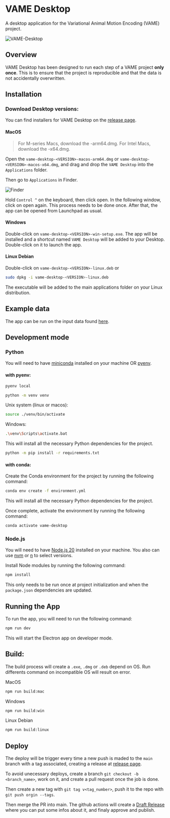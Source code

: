 # VAME Desktop
A desktop application for the Variational Animal Motion Encoding (VAME) project.

![VAME-Desktop](https://github.com/user-attachments/assets/1b834650-14f5-4dff-8ba0-b29f18178337)


## Overview
VAME Desktop has been designed to run each step of a VAME project **only once**. This is to ensure that the project is reproducible and that the data is not accidentally overwritten.

## Installation

### Download Desktop versions:

You can find installers for VAME Desktop on the [release page](https://github.com/catalystneuro/vame-desktop/releases).

#### MacOS
> For M-series Macs, download the -arm64.dmg. For Intel Macs, download the -x64.dmg.

Open the `vame-desktop-<VERSION>-macos-arm64.dmg` or `vame-desktop-<VERSION>-macos-x64.dmg`, and drag and drop the `VAME Desktop` into the `Applications` folder.

Then go to `Applications` in Finder.

![Finder](https://github.com/user-attachments/assets/87c1de95-0a61-455d-8582-71ed2958c649)

Hold `Control ^` on the keyboard, then click open. In the following window, click on open again. This process needs to be done once. After that, the app can be opened from Launchpad as usual.

#### Windows

Double-click on `vame-desktop-<VERSION>-win-setup.exe`. The app will be installed and a shortcut named `VAME Desktop` will be added to your Desktop. Double-click on it to launch the app.

#### Linux Debian

Double-click on `vame-desktop-<VERSION>-linux.deb` or

```sh
sudo dpkg -i vame-desktop-<VERSION>-linux.deb
```

The executable will be added to the main applications folder on your Linux distribution.

## Example data

The app can be run on the input data found [here](https://ethoml.github.io/VAME/docs/getting_started/running/#1-download-the-necessary-resources).

## Development mode

### Python
You will need to have [miniconda](https://docs.conda.io/en/latest/miniconda.html) installed on your machine OR [pyenv](https://github.com/pyenv/pyenv).

#### with pyenv:

```bash
pyenv local
```

```bash
python -m venv venv
```

Unix system (linux or macos):
```bash
source ./venv/bin/activate
```

Windows:
```sh
.\venv\Scripts\activate.bat
```

This will install all the necessary Python dependencies for the project.

```bash
python -m pip install -r requirements.txt
```

#### with conda:
Create the Conda environment for the project by running the following command:

```bash
conda env create -f environment.yml 
```
This will install all the necessary Python dependencies for the project.

Once complete, activate the environment by running the following command:
```bash
conda activate vame-desktop
```

### Node.js
You will need to have [Node.js 20](https://nodejs.org/en/) installed on your machine.
You also can use [nvm](https://github.com/nvm-sh/nvm) or [n](https://github.com/tj/n) to select versions.

Install Node modules by running the following command:
```bash
npm install
```

This only needs to be run once at project initialization and when the `package.json` dependencies are updated.

## Running the App
To run the app, you will need to run the following command:
```bash
npm run dev
```

This will start the Electron app on developer mode.

## Build:

The build process will create a `.exe`, `.dmg` or `.deb` depend on OS. Run differents command on incompatible OS will result on error.

MacOS
```bash
npm run build:mac
```

Windows
```bash
npm run build:win
```

Linux Debian
```bash
npm run build:linux
```

## Deploy 

The deploy will be trigger every time a new push is maded to the `main` branch with a tag associated, creating a release at [release page](https://github.com/catalystneuro/vame-desktop/releases).

To avoid unecessary deploys, create a branch `git checkout -b <branch_name>`, work on it, and create a pull request once the job is done.

Then create a new tag with `git tag v<tag_number>`, push it to the repo with `git push orgin --tags`.

Then merge the PR into main. The github actions will create a [Draft Release](https://github.com/catalystneuro/vame-desktop/releases) where you can put some infos about it, and finaly approve and publish. 

